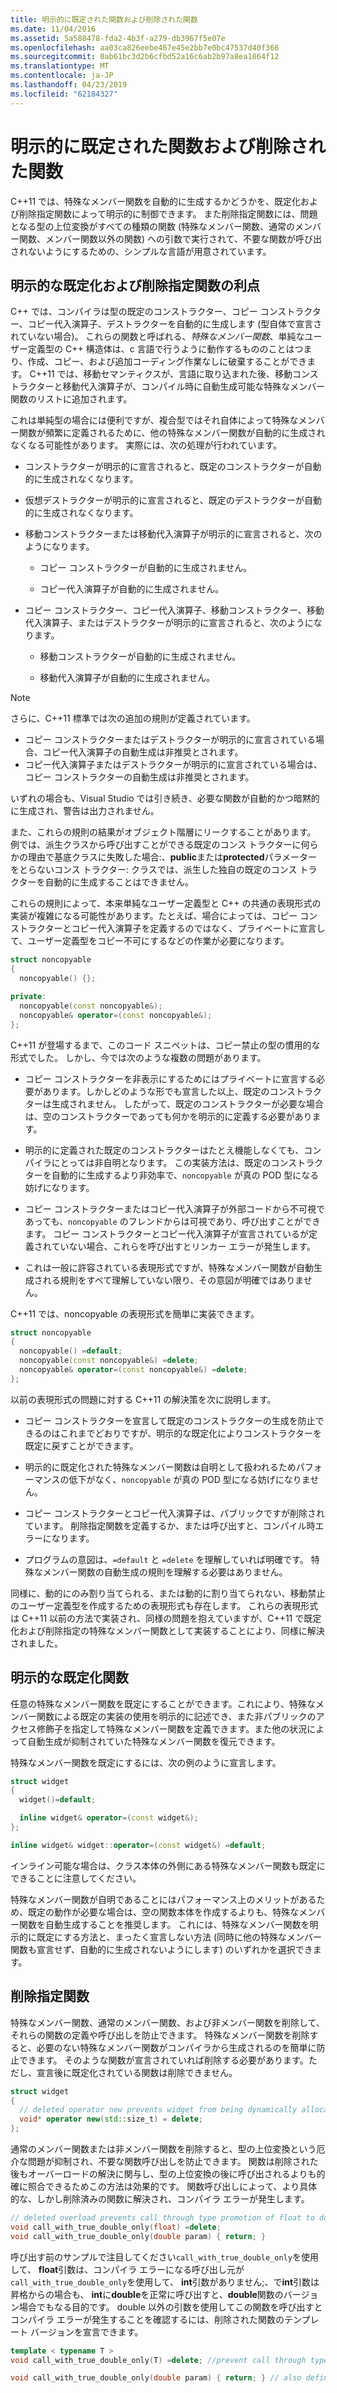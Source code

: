 ```yaml
---
title: 明示的に既定された関数および削除された関数
ms.date: 11/04/2016
ms.assetid: 5a588478-fda2-4b3f-a279-db3967f5e07e
ms.openlocfilehash: aa03ca826eebe467e45e2bb7e0bc47537d40f366
ms.sourcegitcommit: 0ab61bc3d2b6cfbd52a16c6ab2b97a8ea1864f12
ms.translationtype: MT
ms.contentlocale: ja-JP
ms.lasthandoff: 04/23/2019
ms.locfileid: "62184327"
---
```

# <a name="explicitly-defaulted-and-deleted-functions"></a>明示的に既定された関数および削除された関数

C++11 では、特殊なメンバー関数を自動的に生成するかどうかを、既定化および削除指定関数によって明示的に制御できます。 また削除指定関数には、問題となる型の上位変換がすべての種類の関数 (特殊なメンバー関数、通常のメンバー関数、メンバー関数以外の関数) への引数で実行されて、不要な関数が呼び出されないようにするための、シンプルな言語が用意されています。

## <a name="benefits-of-explicitly-defaulted-and-deleted-functions"></a>明示的な既定化および削除指定関数の利点

C++ では、コンパイラは型の既定のコンストラクター、コピー コンストラクター、コピー代入演算子、デストラクターを自動的に生成します (型自体で宣言されていない場合)。 これらの関数と呼ばれる、*特殊なメンバー関数*、単純なユーザー定義型の C++ 構造体は、c 言語で行うように動作するもののことはつまり、作成、コピー、および追加コーディング作業なしに破棄することができます。 C++11 では、移動セマンティクスが、言語に取り込まれた後、移動コンストラクターと移動代入演算子が、コンパイル時に自動生成可能な特殊なメンバー関数のリストに追加されます。

これは単純型の場合には便利ですが、複合型ではそれ自体によって特殊なメンバー関数が頻繁に定義されるために、他の特殊なメンバー関数が自動的に生成されなくなる可能性があります。 実際には、次の処理が行われています。

- コンストラクターが明示的に宣言されると、既定のコンストラクターが自動的に生成されなくなります。

- 仮想デストラクターが明示的に宣言されると、既定のデストラクターが自動的に生成されなくなります。

- 移動コンストラクターまたは移動代入演算子が明示的に宣言されると、次のようになります。

   - コピー コンストラクターが自動的に生成されません。

   - コピー代入演算子が自動的に生成されません。

- コピー コンストラクター、コピー代入演算子、移動コンストラクター、移動代入演算子、またはデストラクターが明示的に宣言されると、次のようになります。

   - 移動コンストラクターが自動的に生成されません。

   - 移動代入演算子が自動的に生成されません。

> [!NOTE]
> さらに、C++11 標準では次の追加の規則が定義されています。
>
> - コピー コンストラクターまたはデストラクターが明示的に宣言されている場合、コピー代入演算子の自動生成は非推奨とされます。
> - コピー代入演算子またはデストラクターが明示的に宣言されている場合は、コピー コンストラクターの自動生成は非推奨とされます。
>
> いずれの場合も、Visual Studio では引き続き、必要な関数が自動的かつ暗黙的に生成され、警告は出力されません。

また、これらの規則の結果がオブジェクト階層にリークすることがあります。 例では、派生クラスから呼び出すことができる既定のコンス トラクターに何らかの理由で基底クラスに失敗した場合:、**public**または**protected**パラメーターをとらないコンス トラクター: クラスでは、派生した独自の既定のコンス トラクターを自動的に生成することはできません。

これらの規則によって、本来単純なユーザー定義型と C++ の共通の表現形式の実装が複雑になる可能性があります。たとえば、場合によっては、コピー コンストラクターとコピー代入演算子を定義するのではなく、プライベートに宣言して、ユーザー定義型をコピー不可にするなどの作業が必要になります。

```cpp
struct noncopyable
{
  noncopyable() {};

private:
  noncopyable(const noncopyable&);
  noncopyable& operator=(const noncopyable&);
};
```

C++11 が登場するまで、このコード スニペットは、コピー禁止の型の慣用的な形式でした。 しかし、今では次のような複数の問題があります。

- コピー コンストラクターを非表示にするためにはプライベートに宣言する必要があります。しかしどのような形でも宣言した以上、既定のコンストラクターは生成されません。 したがって、既定のコンストラクターが必要な場合は、空のコンストラクターであっても何かを明示的に定義する必要があります。

- 明示的に定義された既定のコンストラクターはたとえ機能しなくても、コンパイラにとっては非自明となります。 この実装方法は、既定のコンストラクターを自動的に生成するより非効率で、`noncopyable` が真の POD 型になる妨げになります。

- コピー コンストラクターまたはコピー代入演算子が外部コードから不可視であっても、`noncopyable` のフレンドからは可視であり、呼び出すことができます。 コピー コンストラクターとコピー代入演算子が宣言されているが定義されていない場合、これらを呼び出すとリンカー エラーが発生します。

- これは一般に許容されている表現形式ですが、特殊なメンバー関数が自動生成される規則をすべて理解していない限り、その意図が明確ではありません。

C++11 では、noncopyable の表現形式を簡単に実装できます。

```cpp
struct noncopyable
{
  noncopyable() =default;
  noncopyable(const noncopyable&) =delete;
  noncopyable& operator=(const noncopyable&) =delete;
};
```

以前の表現形式の問題に対する C++11 の解決策を次に説明します。

- コピー コンストラクターを宣言して既定のコンストラクターの生成を防止できるのはこれまでどおりですが、明示的な既定化によりコンストラクターを既定に戻すことができます。

- 明示的に既定化された特殊なメンバー関数は自明として扱われるためパフォーマンスの低下がなく、`noncopyable` が真の POD 型になる妨げになりません。

- コピー コンストラクターとコピー代入演算子は、パブリックですが削除されています。 削除指定関数を定義するか、または呼び出すと、コンパイル時エラーになります。

- プログラムの意図は、`=default` と `=delete` を理解していれば明確です。 特殊なメンバー関数の自動生成の規則を理解する必要はありません。

同様に、動的にのみ割り当てられる、または動的に割り当てられない、移動禁止のユーザー定義型を作成するための表現形式も存在します。 これらの表現形式は C++11 以前の方法で実装され、同様の問題を抱えていますが、C++11 で既定化および削除指定の特殊なメンバー関数として実装することにより、同様に解決されました。

## <a name="explicitly-defaulted-functions"></a>明示的な既定化関数

任意の特殊なメンバー関数を既定にすることができます。これにより、特殊なメンバー関数による既定の実装の使用を明示的に記述でき、また非パブリックのアクセス修飾子を指定して特殊なメンバー関数を定義できます。また他の状況によって自動生成が抑制されていた特殊なメンバー関数を復元できます。

特殊なメンバー関数を既定にするには、次の例のように宣言します。

```cpp
struct widget
{
  widget()=default;

  inline widget& operator=(const widget&);
};

inline widget& widget::operator=(const widget&) =default;
```

インライン可能な場合は、クラス本体の外側にある特殊なメンバー関数も既定にできることに注意してください。

特殊なメンバー関数が自明であることにはパフォーマンス上のメリットがあるため、既定の動作が必要な場合は、空の関数本体を作成するよりも、特殊なメンバー関数を自動生成することを推奨します。 これには、特殊なメンバー関数を明示的に既定にする方法と、まったく宣言しない方法 (同時に他の特殊なメンバー関数も宣言せず、自動的に生成されないようにします) のいずれかを選択できます。

## <a name="deleted-functions"></a>削除指定関数

特殊なメンバー関数、通常のメンバー関数、および非メンバー関数を削除して、それらの関数の定義や呼び出しを防止できます。 特殊なメンバー関数を削除すると、必要のない特殊なメンバー関数がコンパイラから生成されるのを簡単に防止できます。 そのような関数が宣言されていれば削除する必要があります。ただし、宣言後に既定化されている関数は削除できません。

```cpp
struct widget
{
  // deleted operator new prevents widget from being dynamically allocated.
  void* operator new(std::size_t) = delete;
};
```

通常のメンバー関数または非メンバー関数を削除すると、型の上位変換という厄介な問題が抑制され、不要な関数呼び出しを防止できます。 関数は削除された後もオーバーロードの解決に関与し、型の上位変換の後に呼び出されるよりも的確に照合できるためこの方法は効果的です。 関数呼び出しによって、より具体的な、しかし削除済みの関数に解決され、コンパイラ エラーが発生します。

```cpp
// deleted overload prevents call through type promotion of float to double from succeeding.
void call_with_true_double_only(float) =delete;
void call_with_true_double_only(double param) { return; }
```

呼び出す前のサンプルで注目してください`call_with_true_double_only`を使用して、 **float**引数は、コンパイラ エラーになる呼び出し元が`call_with_true_double_only`を使用して、 **int**引数がありません;、で**int**引数は昇格からの場合も、 **int**に**double**を正常に呼び出すと、**double**関数のバージョン場合でもなる目的です。 double 以外の引数を使用してこの関数を呼び出すとコンパイラ エラーが発生することを確認するには、削除された関数のテンプレート バージョンを宣言できます。

```cpp
template < typename T >
void call_with_true_double_only(T) =delete; //prevent call through type promotion of any T to double from succeeding.

void call_with_true_double_only(double param) { return; } // also define for const double, double&, etc. as needed.
```